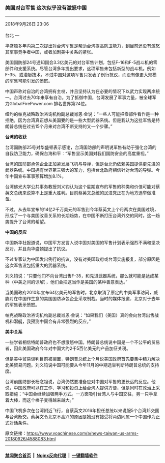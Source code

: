 ### 美国对台军售 这次似乎没有激怒中国
------------------------

<div class="published">
 <span class="date" title="中国时间">
  <time datetime="2018-09-26T23:06:39+08:00">
   2018年9月26日 23:06
  </time>
 </span>
</div>
<br/>
<div class="wsw">
 <span class="dateline">
  台北 —
 </span>
 <p>
  华盛顿多年内第二次提出对台湾军售是帮助台湾提高防卫能力，到目前还没有激怒其军事竞争者中国，或者加剧美中关系的紧张。
 </p>
 <p>
  美国国防部24号通知国会3.3亿美元的对台军售计划，包括F-16和F-5战斗机的零部件和支援系统。尽管台湾多年提出要求，这项军售未包括新型的战斗机，例如F-35，或潜艇技术。不过中国对这项军售只发表了例行抗议，而没有像更大规模的军售可能引发的愤怒。
 </p>
 <p>
  中国声称对自治的台湾拥有主权，并且坚持认为在必要的情况下以武力实现两岸统一。台湾过去70年来享有自治。为了抵御中国，台湾发展了军事力量，被全球军力GlobalFirePower.com 排名世界第24位。
 </p>
 <p>
  纽约的帕克战略政治咨询机构副总裁肖恩·金说：“一些人可能把零部件看作是一种拒绝，因为台湾真正想从美国要的是一些大型武器系统。但是我认为这批军售是特朗普总统在过去15个月来对台湾不断支持的又一个步骤。”
 </p>
 <p>
  <strong>
   台湾的收获
  </strong>
 </p>
 <p>
  台湾国防部25号对华盛顿表示感谢，台湾国防部的声明说军售有助于强化台湾的自我防卫能力，确保台海和平：“军售显示美国对我们国防安全的高度重视。”
 </p>
 <p>
  台湾的国防部承包企业正加紧发展飞机与导弹，但是台北仍依赖美国提供更先进的武器系统。中国拥有世界第三强大的军力，包括台北政府相信针对台湾的导弹。今年中国宣布军事预算增加8.1%。
 </p>
 <p>
  台湾佛光大学公共事务教授刘义钧认为这个星期宣布的军售的种类和价值可能对蔡英文总统来说算不上是重大胜利。目前蔡英文总统的民进党正在为地方选举做准备。
 </p>
 <p>
  不过，从去年宣布的14亿2千万美元的军售到今年蔡英文上个月两次在美国过境，形成了一个与美国改善关系的长期趋势，在中国不断打压台湾外交的同时，这一趋势提升了台湾的希望。
 </p>
 <p>
  <strong>
   中国的反应
  </strong>
 </p>
 <p>
  中国新华社报道说，中国军方发言人说中国对美国的军售计划表示强烈不满和坚决反对，并且向华盛顿提出了抗议。
 </p>
 <p>
  不过专家认为中国发出例行的抗议，没有对美国政府或台湾实施报复，部分原因是这次军售没包括重大的武器系统。
 </p>
 <p>
  刘义钧说：“只要他们不向台湾出售F-35，和先进武器系统，那么就可能是达成某种（中美之间的谅解），他们会把这当作是美国的某种善意表达。”
 </p>
 <p>
  当美国政府2010年宣布64亿美元的军售时，北京取消了原定的中美军事访问，威胁对在中国作生意的美国国防承包企业采取制裁。当时的媒体报道，北京对于去年的军售表示愤怒。
 </p>
 <p>
  帕克战略政治咨询机构副总裁肖恩·金说：“如果我们（美国）真的会向台湾出售战机和潜艇，我预测中国会有非常强烈的反应。”
 </p>
 <p>
  <strong>
   美中关系
  </strong>
 </p>
 <p>
  一些学者相信特朗普政府也不想激怒中国。特朗普总统说中国是一个不公平的贸易者，因此美国政府今年对中国大约2千5百亿美元的产品加征关税。
 </p>
 <p>
  但是美中贸易谈判目前被搁置，特朗普总统上个月说美国政府首先要集中精力解决北美贸易问题。刘义钧说中国可能要从今年11月的中期选举判断特朗普总统的支持度。
 </p>
 <p>
  台湾前国防部长杨念祖说，台湾仍然要准备应对中国对军售的更长远的反应。他说，中国政府可以在工作、学习和投资上给台湾人提供方便，但是同时在政治上采取措施：“中国会继续加强两手方式。一方面吸引台湾人与中国交往，另一只手拿着大棒，而这个棒子变得越来越大。”
 </p>
 <p>
  中国飞机多次在台湾附近飞行，自蔡英文2016年担任总统以来说服5个台湾邦交国与台湾断交。蔡英文令北京不高兴的原因是她没有接受将两边同属一个中国作为正式对话条件。
 </p>
</div>

原文链接：https://www.voachinese.com/a/news-taiwan-us-arms-20180926/4588083.html


------------------------
#### [禁闻聚合首页](https://github.com/gfw-breaker/banned-news/blob/master/README.md) &nbsp;|&nbsp; [Nginx反向代理](https://github.com/gfw-breaker/open-proxy/blob/master/README.md) &nbsp;|&nbsp;  [一键翻墙软件](https://github.com/gfw-breaker/nogfw/blob/master/README.md)